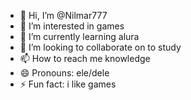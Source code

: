 - 👋 Hi, I’m @Nilmar777
- 👀 I’m interested in games
- 🌱 I’m currently learning alura
- 💞️ I’m looking to collaborate on to study
- 📫 How to reach me knowledge
- 😄 Pronouns: ele/dele
- ⚡ Fun fact: i like games

<!---
Nilmar777/Nilmar777 is a ✨ special ✨ repository because its `README.md` (this file) appears on your GitHub profile.
You can click the Preview link to take a look at your changes.
--->
